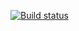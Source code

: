 [![Build status](https://ci.appveyor.com/api/projects/status/p1bqqljwtl40eaxt?svg=true)](https://ci.appveyor.com/project/Vladimir198/selenideweb)
